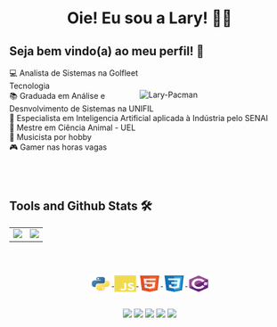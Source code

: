 <h1 align="center">Oie! Eu sou a Lary! 👩‍💻</h1>

## Seja bem vindo(a) ao meu perfil! 🎵

<img style="margin-top: 40px" alt="Lary-Pacman" align="right" width="270px" src="https://www.abmail.com.br/images/sazonais/gif_sazonal.gif">

💻 Analista de Sistemas na Golfleet Tecnologia <br>
📚 Graduada em Análise e Desnvolvimento de Sistemas na UNIFIL <br>
🤖 Especialista em Inteligencia Artificial aplicada à Indústria pelo SENAI <br>
🐴 Mestre em Ciência Animal - UEL <br>
🎹 Musicista por hobby <br>
🎮 Gamer nas horas vagas <br>

<br>
<br>

## Tools and Github Stats 🛠

 <div>
  <a href="https://github.com/laryssastephanie">
 <table align="center">
  <row>
    <td>
     <!-- Card -->
      <img height="172" src="https://github-readme-stats.vercel.app/api?username=laryssastephanie&show_icons=true&theme=dracula&include_all_commits=true&count_private=true"/>
    </td>
    <td>
     <img height="172" src="https://github-readme-stats.vercel.app/api/top-langs/?username=laryssastephanie&layout=compact&langs_count=8&theme=dracula"/>
    </td>
  </row>
</table>

## 

<div>
  <div style="display: inline_block"><br>
   <p align="center">
    <img align="center" alt="Lary-Python" height="30" width="40" src="https://raw.githubusercontent.com/devicons/devicon/master/icons/python/python-original.svg">
    <img align="center" alt="Lary-Js" height="30" width="40" src="https://raw.githubusercontent.com/devicons/devicon/master/icons/javascript/javascript-plain.svg">
    <img align="center" alt="Lary-HTML" height="30" width="40" src="https://raw.githubusercontent.com/devicons/devicon/master/icons/html5/html5-original.svg">
    <img align="center" alt="Lary-CSS" height="30" width="40" src="https://raw.githubusercontent.com/devicons/devicon/master/icons/css3/css3-original.svg">
    <img align="center" alt="Lary-Csharp" height="30" width="40" src="https://raw.githubusercontent.com/devicons/devicon/master/icons/csharp/csharp-original.svg">
   </p>
  </div>
  
 ##
  
<div>
  <p align="center">
    <a href = "mailto: laryssastephanie.costa@gmail.com"><img src="https://img.shields.io/badge/-Gmail-%23EA4335?style=for-the-badge&logo=gmail&logoColor=white" target="_blank"></a>
    <a href="https://www.linkedin.com/in/laryssastephanie/" target="_blank"><img src="https://img.shields.io/badge/-LinkedIn-%230077B5?style=for-the-badge&logo=linkedin&logoColor=white" target="_blank"></a>
    <a href="https://instagram.com/laryssastephanie" target="_blank"><img src="https://img.shields.io/badge/-Instagram-%23E4405F?style=for-the-badge&logo=instagram&logoColor=white" target="_blank"></a>
    <a href="https://www.facebook.com/laryssastephanie94" target="_blank"><img src="https://img.shields.io/badge/-Facebook-%23333?style=for-the-badge&logo=facebook&logoColor=blue" target="_blank"></a>
    <a href="http://lattes.cnpq.br/3213436933185270" target="_blank"><img src="https://img.shields.io/badge/-Lattes-%23349?style=for-the-badge&logo=lattes&logoColor=blue" target="_blank"></a>
   </p>
</div>
